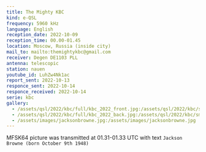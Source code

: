 ```yaml
---
title: The Mighty KBC
kind: e-QSL
frequency: 5960 kHz
language: English
reception_date: 2022-10-09
reception_time: 00.00-01.45
location: Moscow, Russia (inside city)
mail_to: mailto:themightykbc@gmail.com
receiver: Degen DE1103 PLL
antenna: telescopic
station: nauen
youtube_id: LuhZw4Nk1ac
report_sent: 2022-10-13
responce_sent: 2022-10-14
responce_received: 2022-10-14
serie: kbc
gallery:
  - /assets/qsl/2022/kbc/full/kbc_2022_front.jpg:/assets/qsl/2022/kbc/small/kbc_2022_front.jpg
  - /assets/qsl/2022/kbc/full/kbc_2022_back.jpg:/assets/qsl/2022/kbc/small/kbc_2022_back.jpg
  - /assets/images/jacksonbrowne.jpg:/assets/images/jacksonbrowne.jpg
---
```


MFSK64 picture was transmitted at 01.31-01.33 UTC
with text `Jackson Browne (born October 9th 1948)`
